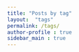```yaml
---
title: "Posts by tag"
layout:  "tags"
permalink: /tags/
author-profile : true
sidebar_main : true
---
```


